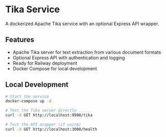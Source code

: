 # Tika Service

A dockerized Apache Tika service with an optional Express API wrapper.

## Features

- Apache Tika server for text extraction from various document formats
- Optional Express API with authentication and logging
- Ready for Railway deployment
- Docker Compose for local development

## Local Development

```bash
# Start the service
docker-compose up -d

# Test the Tika server directly
curl -X GET http://localhost:9998/tika

# Test the API wrapper (if using)
curl -X GET http://localhost:3000/health